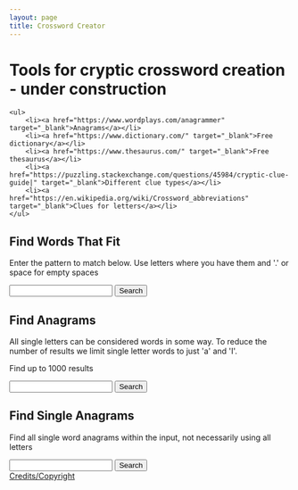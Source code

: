 ```yaml
---
layout: page
title: Crossword Creator
---
```


<div class="content-block">
    <h1>Tools for cryptic crossword creation - under construction</h1>

    <ul>
        <li><a href="https://www.wordplays.com/anagrammer" target="_blank">Anagrams</a></li>
        <li><a href="https://www.dictionary.com/" target="_blank">Free dictionary</a></li>
        <li><a href="https://www.thesaurus.com/" target="_blank">Free thesaurus</a></li>
        <li><a href="https://puzzling.stackexchange.com/questions/45984/cryptic-clue-guide|" target="_blank">Different clue types</a></li>
        <li><a href="https://en.wikipedia.org/wiki/Crossword_abbreviations" target="_blank">Clues for letters</a></li>
    </ul>
</div>

<div class="content-block">
    <h2>Find Words That Fit</h2>
    <p>Enter the pattern to match below. Use letters where you have them and '.' or space for empty spaces</p>
    <input id="findMatchingWordsInput" /> <button id="findMatchingWordsButton">Search</button>
    <div id="findMatchingWordsOutput"></div>
</div>

<div class="content-block">
    <h2>Find Anagrams</h2>
    <p>All single letters can be considered words in some way. To reduce the number of results we limit single letter words to just 'a' and 'I'.</p>
    <p>Find up to 1000 results</p>
    <input id="findAnagramsInput" /> <button id="findAnagramsButton">Search</button>
    <div id="findAnagramsOutput"></div>
</div>

<div class="content-block">
    <h2>Find Single Anagrams</h2>
    <p>Find all single word anagrams within the input, not necessarily using all letters</p>
    <input id="findSingleAnagramsInput" /> <button id="findSingleAnagramsButton">Search</button>
    <div id="findSingleAnagramsOutput"></div>
</div>

<div class="content-block">
    <a href="/CrosswordCreator/credits">Credits/Copyright</a>
</div>
